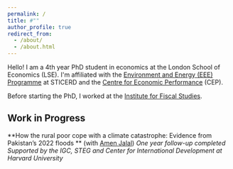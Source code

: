 ```yaml
---
permalink: /
title: #""
author_profile: true
redirect_from: 
  - /about/
  - /about.html
---
```


Hello! I am a 4th year PhD student in economics at the London School of Economics (LSE). I'm affiliated with the [Environment and Energy (EEE) Programme](https://sticerd.lse.ac.uk/_new/our-work/economics-of-environment-and-energy/) at STICERD and the [Centre for Economic Performance](https://cep.lse.ac.uk/_new/people/person.asp?id=11236#:~:text=Pol%20Simpson%20is%20a%20PhD,the%20Institute%20for%20Fiscal%20Studies.) (CEP). 

Before starting the PhD, I worked at the [Institute for Fiscal Studies](https://ifs.org.uk).

## Work in Progress 

**How the rural poor cope with a climate catastrophe: Evidence from Pakistan’s 2022 floods **
(with [Amen Jalal](https://amenjalal.com))
_One year follow-up completed_
_Supported by the IGC, STEG and Center for International Development at Harvard University_



